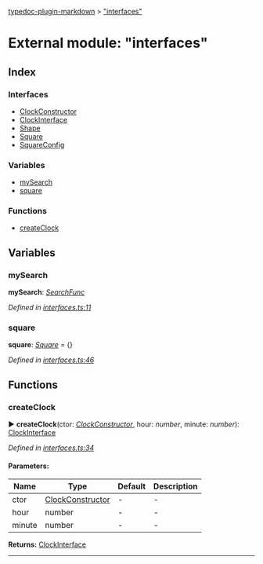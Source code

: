 [typedoc-plugin-markdown](../index.md) > ["interfaces"](../modules/_interfaces_.md)

# External module: "interfaces"

## Index

### Interfaces

* [ClockConstructor](../interfaces/_interfaces_.clockconstructor.md)
* [ClockInterface](../interfaces/_interfaces_.clockinterface.md)
* [Shape](../interfaces/_interfaces_.shape.md)
* [Square](../interfaces/_interfaces_.square.md)
* [SquareConfig](../interfaces/_interfaces_.squareconfig.md)


### Variables

* [mySearch](_interfaces_.md#mysearch)
* [square](_interfaces_.md#square-1)


### Functions

* [createClock](_interfaces_.md#createclock)



## Variables

<a id="mysearch"></a>

###  mySearch

**mySearch**:  *[SearchFunc](../interfaces/_interfaces_.searchfunc.md)* 

*Defined in [interfaces.ts:11](https://github.com/tgreyuk/typedoc-plugin-markdown/blob/master/tests/src/interfaces.ts#L11)*



<a id="square-1"></a>

###  square

**square**:  *[Square](../interfaces/_interfaces_.square.md)*  =  <Square>{}

*Defined in [interfaces.ts:46](https://github.com/tgreyuk/typedoc-plugin-markdown/blob/master/tests/src/interfaces.ts#L46)*




## Functions

<a id="createclock"></a>
###  createClock

► **createClock**(ctor: *[ClockConstructor](../interfaces/_interfaces_.clockconstructor.md)*, hour: *number*, minute: *number*): [ClockInterface](../interfaces/_interfaces_.clockinterface.md)

*Defined in [interfaces.ts:34](https://github.com/tgreyuk/typedoc-plugin-markdown/blob/master/tests/src/interfaces.ts#L34)*


#### Parameters:

| Name  | Type                | Default | Description  |
| ------ | ------------------- | ------------ | ------------ |
| ctor  | [ClockConstructor](../interfaces/_interfaces_.clockconstructor.md) | - | - |
| hour  | number | - | - |
| minute  | number | - | - |





**Returns:** [ClockInterface](../interfaces/_interfaces_.clockinterface.md)

----




